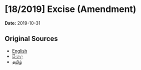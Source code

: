 # [18/2019] Excise (Amendment)

**Date:** 2019-10-31

## Original Sources

- [English](https://documents.gov.lk/view/acts/2019/10/18-2019_E.pdf)
- [සිංහල](https://documents.gov.lk/view/acts/2019/10/18-2019_S.pdf)
- [தமிழ்](https://documents.gov.lk/view/acts/2019/10/18-2019_T.pdf)
